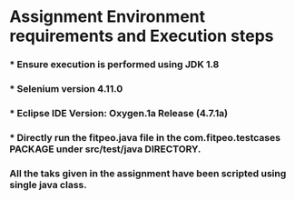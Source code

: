 # Assignment Environment requirements and Execution steps

### * Ensure execution is performed using JDK 1.8
### * Selenium version 4.11.0
### * Eclipse IDE Version: Oxygen.1a Release (4.7.1a) 

### * Directly run the fitpeo.java file in the com.fitpeo.testcases PACKAGE  under src/test/java DIRECTORY.
###     All the taks given in the assignment have been scripted using single java class.
    
       
